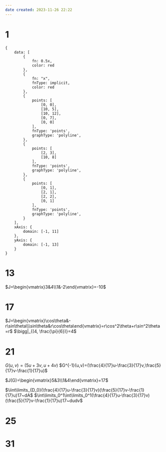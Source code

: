 ```yaml
---
date created: 2023-11-26 22:22
---
```


# 1

```function-plot
{
	data: [
		{
			fn: 0.5x,
			color: red
		},
		{
			fn: "x",
			fnType: implicit,
			color: red
		},
		{
			points: [
				[0, 0],
				[10, 5],
				[10, 12],
				[0, 7],
				[0, 0]
			],
			fnType: 'points',
			graphType: 'polyline',
		},
		{
			points: [
				[2, 3],
				[10, 8]
			],
			fnType: 'points',
			graphType: 'polyline',
		},
		{
			points: [
				[0, 1],
				[2, 1],
				[2, 2],
				[0, 1]
			],
			fnType: 'points',
			graphType: 'polyline',
		}
	],
	xAxis: {
		domain: [-1, 11]
	},
	yAxis: {
		domain: [-1, 13]
	}
}
```

# 13

$J=\begin{vmatrix}3&4\\1&-2\end{vmatrix}=-10$

# 17

$J=\begin{vmatrix}\cos\theta&-r\sin\theta\\\sin\theta&r\cos\theta\end{vmatrix}=r\cos^2\theta+r\sin^2\theta=r$
$\bigg|_{(4, \frac{\pi}{6})}=4$

# 21

$G(u,v)=(5u+3v,u+4v)$
$G^{-1}(u,v)=(\frac{4}{17}u-\frac{3}{17}v,\frac{5}{17}v-\frac{1}{17}u)$

$J(G)=\begin{vmatrix}5&3\\1&4\end{vmatrix}=17$

$\iint\limits_{D_0}(\frac{4}{17}u-\frac{3}{17}v)(\frac{5}{17}v-\frac{1}{17}u)17~dA$
$\int\limits_0^1\int\limits_0^1(\frac{4}{17}u-\frac{3}{17}v)(\frac{5}{17}v-\frac{1}{17}u)17~dudv$

# 25

# 31
